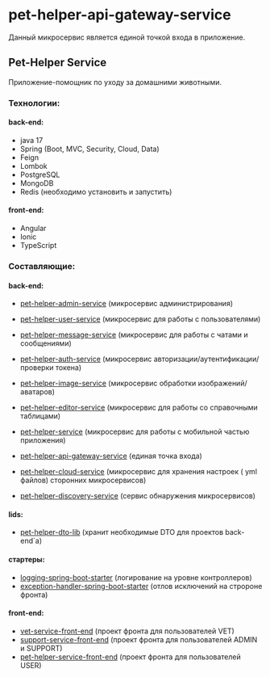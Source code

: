 # pet-helper-api-gateway-service

Данный микросервис является единой точкой входа в приложение.

## Pet-Helper Service

Приложение-помощник по уходу за домашними животными.

### Технологии:

#### back-end:

- java 17
- Spring (Boot, MVC, Security, Cloud, Data)
- Feign
- Lombok
- PostgreSQL
- MongoDB
- Redis (необходимо установить и запустить)

#### front-end:

- Angular
- Ionic
- TypeScript

### Составляющие:

#### back-end:

- [pet-helper-admin-service](https://github.com/vitmvit/pet-helper-admin-service) (микросервис администрирования)
- [pet-helper-user-service](https://github.com/vitmvit/pet-helper-user-service) (микросервис для работы с
  пользователями)
- [pet-helper-message-service](https://github.com/vitmvit/pet-helper-message-service) (микросервис для работы с чатами и
  сообщениями)
- [pet-helper-auth-service](https://github.com/vitmvit/pet-helper-auth-service) (микросервис
  авторизации/аутентификации/проверки токена)
- [pet-helper-image-service](https://github.com/vitmvit/pet-helper-image-service) (микросервис обработки
  изображений/аватаров)
- [pet-helper-editor-service](https://github.com/vitmvit/pet-helper-editor-service) (микросервис для работы со
  справочными таблицами)
- [pet-helper-service](https://github.com/vitmvit/pet-helper-service) (микросервис для работы с мобильной частью
  приложения)


- [pet-helper-api-gateway-service](https://github.com/vitmvit/pet-helper-api-gateway-service) (единая точка входа)
- [pet-helper-cloud-service](https://github.com/vitmvit/pet-helper-cloud-service) (микросервис для хранения настроек (
  yml файлов) сторонних микросервисов)
- [pet-helper-discovery-service](https://github.com/vitmvit/pet-helper-discovery-service) (сервис обнаружения
  микросервисов)

#### lids:

- [pet-helper-dto-lib](https://github.com/vitmvit/pet-helper-dto-lib) (хранит необходимые DTO для проектов back-end`a)

#### стартеры:

- [logging-spring-boot-starter](https://github.com/vitmvit/logging-spring-boot-starter) (логирование на уровне
  контроллеров)
- [exception-handler-spring-boot-starter](https://github.com/vitmvit/exception-error-handler-spring-boot-starter) (отлов
  исключений на стророне фронта)

#### front-end:

- [vet-service-front-end](https://github.com/vitmvit/vet-service-front-end) (проект фронта для пользователей VET)
- [support-service-front-end](https://github.com/vitmvit/support-service-front-end) (проект фронта для пользователей
  ADMIN и SUPPORT)
- [pet-helper-service-front-end](https://github.com/vitmvit/pet-helper-service-front-end) (проект фронта для
  пользователей USER)